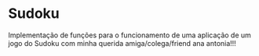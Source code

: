 # Sudoku
Implementação de funções para o funcionamento de uma aplicação de um jogo do Sudoku com minha querida amiga/colega/friend ana antonia!!!
